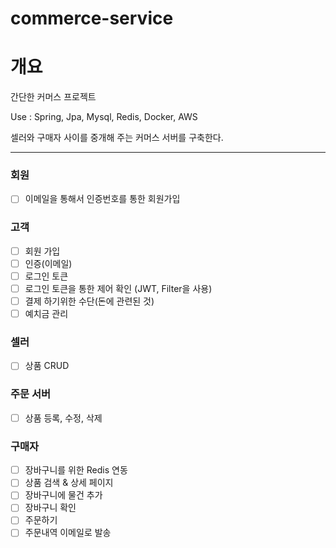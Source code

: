 # commerce-service

# 개요
간단한 커머스 프로젝트

Use : Spring, Jpa, Mysql, Redis, Docker, AWS

셀러와 구매자 사이를 중개해 주는 커머스 서버를 구축한다.

----

### 회원
- [ ] 이메일을 통해서 인증번호를 통한 회원가입

### 고객
- [ ] 회원 가입
- [ ] 인증(이메일)
- [ ] 로그인 토큰
- [ ] 로그인 토큰을 통한 제어 확인 (JWT, Filter을 사용)
- [ ] 결제 하기위한 수단(돈에 관련된 것)
- [ ] 예치금 관리

### 셀러
- [ ] 상품 CRUD

### 주문 서버

- [ ] 상품 등록, 수정, 삭제 

### 구매자

- [ ] 장바구니를 위한 Redis 연동
- [ ] 상품 검색 & 상세 페이지 
- [ ] 장바구니에 물건 추가
- [ ] 장바구니 확인
- [ ] 주문하기
- [ ] 주문내역 이메일로 발송
